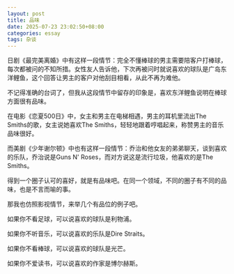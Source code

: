 ```yaml
---
layout: post
title: 品味
date: 2025-07-23 23:02:50+08:00
categories: essay
tags: 杂谈
---
```


日剧《最完美离婚》中有这样一段情节：完全不懂棒球的男主需要陪客户打棒球，每次都被问的不知所措。女性友人告诉他，下次再被问时就说喜欢的球队是广岛东洋鲤鱼，这个回答让男主的客户对他刮目相看，从此不再为难他。

不记得准确的台词了，但我从这段情节中留存的印象是，喜欢东洋鲤鱼说明在棒球方面很有品味。

在电影《恋夏500日》中，女主和男主在电梯相遇，男主的耳机里流出The Smiths的歌，女主说她喜欢The Smiths，轻轻地跟着哼唱起来，称赞男主的音乐品味很好。

而美剧《少年谢尔顿》中也有这样一段情节：乔治和他女友的弟弟聊天，谈到喜欢的乐队，乔治说是Guns N' Roses，而对方说这是流行垃圾，他喜欢的是The Smiths。

得到一个圈子认可的喜好，就是有品味吧。在同一个领域，不同的圈子有不同的品味，也是不言而喻的事。

那我也仿照影视情节，来举几个有品位的例子吧。

如果你不看足球，可以说喜欢的球队是利物浦。

如果你不听音乐，可以说喜欢的乐队是Dire Straits。

如果你不看棒球，可以说喜欢的球队是光芒。

如果你不爱读书，可以说喜欢的作家是博尔赫斯。
